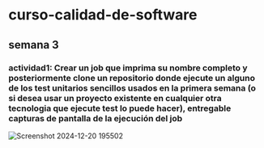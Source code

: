 # curso-calidad-de-software

## semana 3 
### actividad1: Crear un job que imprima su nombre completo y posteriormente clone un repositorio donde ejecute un alguno de los test unitarios sencillos usados en la primera semana (o si desea usar un proyecto existente en cualquier otra tecnologia que ejecute test lo puede hacer), entregable capturas de pantalla de la ejecución del job
![Screenshot 2024-12-20 195502](https://github.com/user-attachments/assets/4c86bfc6-69ee-45d5-a791-a202404e85b8)
